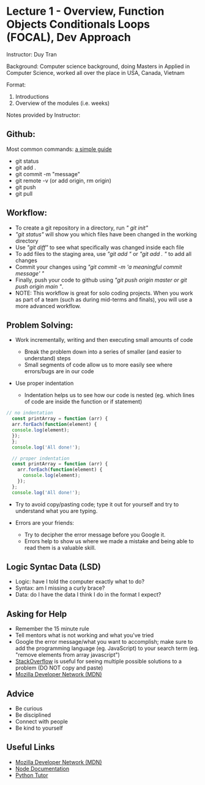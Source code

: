 # Lecture 1 - Overview, Function Objects Conditionals Loops (FOCAL), Dev Approach
<p> Instructor: Duy Tran 

Background: Computer science background, doing Masters in Applied in Computer Science, worked all over the place in USA, Canada, Vietnam 

Format: 
1. Introductions
2. Overview of the modules (i.e. weeks)

Notes provided by Instructor: 

## Github:
Most common commands: [a simple guide](https://up1.github.io/git-guide/index.html)
  * git status
  * git add .
  * git commit -m "message"
  * git remote -v (or add origin, rm origin)
  * git push
  * git pull

## Workflow:
* To create a git repository in a directory, run <i>" git init"</i>
* <i>"git status"</i> will show you which files have been changed in the working directory
* Use <i> "git diff"</i> to see what specifically was changed inside each file
* To add files to the staging area, use <i> "git add <filename> "</i> or <i> "git add . "</i> to add all changes
* Commit your changes using <i> "git commit -m 'a meaningful commit message' "</i>
* Finally, push your code to github using <i> "git push origin master or git push origin main "</i>. 
* NOTE: This workflow is great for solo coding projects. When you work as part of a team (such as during mid-terms and finals), you will use a more advanced workflow.

## Problem Solving: 
* Work incrementally, writing and then executing small amounts of code
  * Break the problem down into a series of smaller (and easier to understand) steps
  * Small segments of code allow us to more easily see where errors/bugs are in our code

* Use proper indentation
  * Indentation helps us to see how our code is nested (eg. which lines of code are inside the function or if statement)

``` js 
// no indentation
  const printArray = function (arr) {
  arr.forEach(function(element) {
  console.log(element);
  });
  };
  console.log('All done!');

  // proper indentation
  const printArray = function (arr) {
    arr.forEach(function(element) {
      console.log(element);
    });
  };
  console.log('All done!');
```
* Try to avoid copy/pasting code; type it out for yourself and try to understand what you are typing.

* Errors are your friends:
  * Try to decipher the error message before you Google it.
  * Errors help to show us where we made a mistake and being able to read them is a valuable skill.

## Logic Syntac Data (LSD)
* Logic: have I told the computer exactly what to do?
* Syntax: am I missing a curly brace?
* Data: do I have the data I think I do in the format I expect?

## Asking for Help

* Remember the 15 minute rule
* Tell mentors what is not working and what you've tried
* Google the error message/what you want to accomplish; make sure to add the programming language (eg. JavaScript) to your search term (eg. "remove elements from array javascript")
* [StackOverflow](https://stackoverflow.com/) is useful for seeing multiple possible solutions to a problem (DO NOT copy and paste)
* [Mozilla Developer Network (MDN)](https://developer.mozilla.org/en-US/)

## Advice
* Be curious
* Be disciplined
* Connect with people
* Be kind to yourself

## Useful Links
* [Mozilla Developer Network (MDN)](https://developer.mozilla.org/en-US/)
* [Node Documentation](https://nodejs.org/en/docs/)
* [Python Tutor](https://pythontutor.com/javascript.html#mode=edit)

</p>
